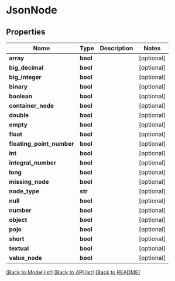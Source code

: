 # JsonNode

## Properties
Name | Type | Description | Notes
------------ | ------------- | ------------- | -------------
**array** | **bool** |  | [optional] 
**big_decimal** | **bool** |  | [optional] 
**big_integer** | **bool** |  | [optional] 
**binary** | **bool** |  | [optional] 
**boolean** | **bool** |  | [optional] 
**container_node** | **bool** |  | [optional] 
**double** | **bool** |  | [optional] 
**empty** | **bool** |  | [optional] 
**float** | **bool** |  | [optional] 
**floating_point_number** | **bool** |  | [optional] 
**int** | **bool** |  | [optional] 
**integral_number** | **bool** |  | [optional] 
**long** | **bool** |  | [optional] 
**missing_node** | **bool** |  | [optional] 
**node_type** | **str** |  | [optional] 
**null** | **bool** |  | [optional] 
**number** | **bool** |  | [optional] 
**object** | **bool** |  | [optional] 
**pojo** | **bool** |  | [optional] 
**short** | **bool** |  | [optional] 
**textual** | **bool** |  | [optional] 
**value_node** | **bool** |  | [optional] 

[[Back to Model list]](../README.md#documentation-for-models) [[Back to API list]](../README.md#documentation-for-api-endpoints) [[Back to README]](../README.md)


